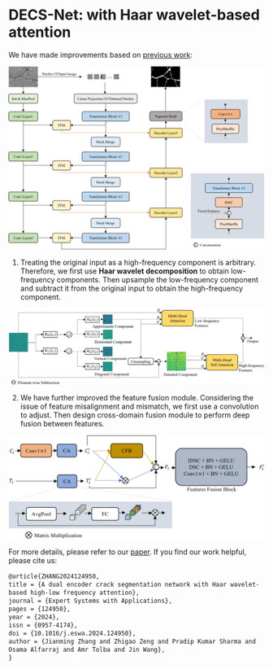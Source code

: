 # DECS-Net: with Haar wavelet-based attention
We have made improvements based on [previous work](https://doi.org/10.1016/j.autcon.2023.105217):

<div align=center>
<img src="net.png" width="800px">
</div>

1. Treating the original input as a high-frequency component is arbitrary. Therefore, we first use **Haar wavelet decomposition** to obtain low-frequency components. Then upsample the low-frequency component and subtract it from the original input to obtain the high-frequency component.

<div align=center>
<img src="HLA.png" width="800px">
</div>

2. We have further improved the feature fusion module. Considering the issue of feature misalignment and mismatch, we first use a convolution to adjust. Then design cross-domain fusion module to perform deep fusion between features.

<div align=center>
<img src="FFM.png" width="600px">
</div>

For more details, please refer to our [paper](https://doi.org/10.1016/j.eswa.2024.124950). If you find our work helpful, please cite us:

```
@article{ZHANG2024124950,
title = {A dual encoder crack segmentation network with Haar wavelet-based high-low frequency attention},
journal = {Expert Systems with Applications},
pages = {124950},
year = {2024},
issn = {0957-4174},
doi = {10.1016/j.eswa.2024.124950},
author = {Jianming Zhang and Zhigao Zeng and Pradip Kumar Sharma and Osama Alfarraj and Amr Tolba and Jin Wang},
}
```
